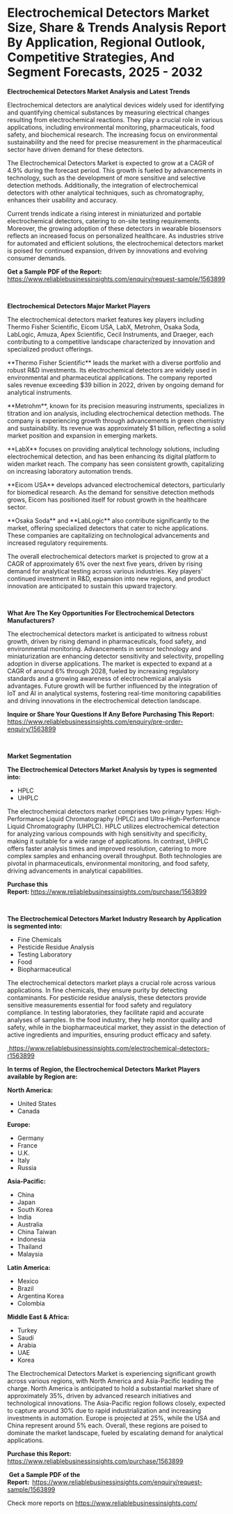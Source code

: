 <p><h1>Electrochemical Detectors Market Size, Share & Trends Analysis Report By Application, Regional Outlook, Competitive Strategies, And Segment Forecasts, 2025 - 2032</h1></p><p><strong>Electrochemical Detectors Market Analysis and Latest Trends</strong></p>
<p><p>Electrochemical detectors are analytical devices widely used for identifying and quantifying chemical substances by measuring electrical changes resulting from electrochemical reactions. They play a crucial role in various applications, including environmental monitoring, pharmaceuticals, food safety, and biochemical research. The increasing focus on environmental sustainability and the need for precise measurement in the pharmaceutical sector have driven demand for these detectors.</p><p>The Electrochemical Detectors Market is expected to grow at a CAGR of 4.9% during the forecast period. This growth is fueled by advancements in technology, such as the development of more sensitive and selective detection methods. Additionally, the integration of electrochemical detectors with other analytical techniques, such as chromatography, enhances their usability and accuracy.</p><p>Current trends indicate a rising interest in miniaturized and portable electrochemical detectors, catering to on-site testing requirements. Moreover, the growing adoption of these detectors in wearable biosensors reflects an increased focus on personalized healthcare. As industries strive for automated and efficient solutions, the electrochemical detectors market is poised for continued expansion, driven by innovations and evolving consumer demands.</p></p>
<p><strong>Get a Sample PDF of the Report:&nbsp;</strong> <a href="https://www.reliablebusinessinsights.com/enquiry/request-sample/1563899?utm_campaign=2533&utm_medium=2&utm_source=Github&utm_content=ia&utm_term=22022025&utm_id=electrochemical-detectors">https://www.reliablebusinessinsights.com/enquiry/request-sample/1563899</a></p>
<p>&nbsp;</p>
<p><strong>Electrochemical Detectors Major Market Players</strong></p>
<p><p>The electrochemical detectors market features key players including Thermo Fisher Scientific, Eicom USA, LabX, Metrohm, Osaka Soda, LabLogic, Amuza, Apex Scientific, Cecil Instruments, and Draeger, each contributing to a competitive landscape characterized by innovation and specialized product offerings.</p><p>**Thermo Fisher Scientific** leads the market with a diverse portfolio and robust R&D investments. Its electrochemical detectors are widely used in environmental and pharmaceutical applications. The company reported sales revenue exceeding $39 billion in 2022, driven by ongoing demand for analytical instruments.</p><p>**Metrohm**, known for its precision measuring instruments, specializes in titration and ion analysis, including electrochemical detection methods. The company is experiencing growth through advancements in green chemistry and sustainability. Its revenue was approximately $1 billion, reflecting a solid market position and expansion in emerging markets.</p><p>**LabX** focuses on providing analytical technology solutions, including electrochemical detection, and has been enhancing its digital platform to widen market reach. The company has seen consistent growth, capitalizing on increasing laboratory automation trends.</p><p>**Eicom USA** develops advanced electrochemical detectors, particularly for biomedical research. As the demand for sensitive detection methods grows, Eicom has positioned itself for robust growth in the healthcare sector.</p><p>**Osaka Soda** and **LabLogic** also contribute significantly to the market, offering specialized detectors that cater to niche applications. These companies are capitalizing on technological advancements and increased regulatory requirements.</p><p>The overall electrochemical detectors market is projected to grow at a CAGR of approximately 6% over the next five years, driven by rising demand for analytical testing across various industries. Key players' continued investment in R&D, expansion into new regions, and product innovation are anticipated to sustain this upward trajectory.</p></p>
<p>&nbsp;</p>
<p><strong>What Are The Key Opportunities For Electrochemical Detectors Manufacturers?</strong></p>
<p><p>The electrochemical detectors market is anticipated to witness robust growth, driven by rising demand in pharmaceuticals, food safety, and environmental monitoring. Advancements in sensor technology and miniaturization are enhancing detector sensitivity and selectivity, propelling adoption in diverse applications. The market is expected to expand at a CAGR of around 6% through 2028, fueled by increasing regulatory standards and a growing awareness of electrochemical analysis advantages. Future growth will be further influenced by the integration of IoT and AI in analytical systems, fostering real-time monitoring capabilities and driving innovations in the electrochemical detection landscape.</p></p>
<p><strong>Inquire or Share Your Questions If Any Before Purchasing This Report:</strong> <a href="https://www.reliablebusinessinsights.com/enquiry/pre-order-enquiry/1563899?utm_campaign=2533&utm_medium=2&utm_source=Github&utm_content=ia&utm_term=22022025&utm_id=electrochemical-detectors">https://www.reliablebusinessinsights.com/enquiry/pre-order-enquiry/1563899</a></p>
<p>&nbsp;</p>
<p><strong>Market Segmentation</strong></p>
<p><strong>The Electrochemical Detectors Market Analysis by types is segmented into:</strong></p>
<p><ul><li>HPLC</li><li>UHPLC</li></ul></p>
<p><p>The electrochemical detectors market comprises two primary types: High-Performance Liquid Chromatography (HPLC) and Ultra-High-Performance Liquid Chromatography (UHPLC). HPLC utilizes electrochemical detection for analyzing various compounds with high sensitivity and specificity, making it suitable for a wide range of applications. In contrast, UHPLC offers faster analysis times and improved resolution, catering to more complex samples and enhancing overall throughput. Both technologies are pivotal in pharmaceuticals, environmental monitoring, and food safety, driving advancements in analytical capabilities.</p></p>
<p><strong>Purchase this Report:&nbsp;</strong><a href="https://www.reliablebusinessinsights.com/purchase/1563899?utm_campaign=2533&utm_medium=2&utm_source=Github&utm_content=ia&utm_term=22022025&utm_id=electrochemical-detectors">https://www.reliablebusinessinsights.com/purchase/1563899</a></p>
<p>&nbsp;</p>
<p><strong>The Electrochemical Detectors Market Industry Research by Application is segmented into:</strong></p>
<p><ul><li>Fine Chemicals</li><li>Pesticide Residue Analysis</li><li>Testing Laboratory</li><li>Food</li><li>Biopharmaceutical</li></ul></p>
<p><p>The electrochemical detectors market plays a crucial role across various applications. In fine chemicals, they ensure purity by detecting contaminants. For pesticide residue analysis, these detectors provide sensitive measurements essential for food safety and regulatory compliance. In testing laboratories, they facilitate rapid and accurate analyses of samples. In the food industry, they help monitor quality and safety, while in the biopharmaceutical market, they assist in the detection of active ingredients and impurities, ensuring product efficacy and safety.</p></p>
<p><a href="https://www.reliablebusinessinsights.com/electrochemical-detectors-r1563899?utm_campaign=2533&utm_medium=2&utm_source=Github&utm_content=ia&utm_term=22022025&utm_id=electrochemical-detectors">&nbsp;https://www.reliablebusinessinsights.com/electrochemical-detectors-r1563899</a></p>
<p><strong>In terms of Region, the Electrochemical Detectors Market Players available by Region are:</strong></p>
<p>
    <p> <strong> North America: </strong>
        <ul>
            <li>United States</li>
            <li>Canada</li>
        </ul>
        </p> 
    <p> <strong> Europe: </strong>
        <ul>
            <li>Germany</li>
            <li>France</li>
            <li>U.K.</li>
            <li>Italy</li>
            <li>Russia</li>
        </ul>
        </p> 
    <p> <strong> Asia-Pacific: </strong>
        <ul>
            <li>China</li>
            <li>Japan</li>
            <li>South Korea</li>
            <li>India</li>
            <li>Australia</li>
            <li>China Taiwan</li>
            <li>Indonesia</li>
            <li>Thailand</li>
            <li>Malaysia</li>
        </ul>
        </p> 
    <p> <strong> Latin America: </strong>
        <ul>
            <li>Mexico</li>
            <li>Brazil</li>
            <li>Argentina Korea</li>
            <li>Colombia</li>
        </ul>
        </p> 
    <p> <strong> Middle East & Africa: </strong>
        <ul>
            <li>Turkey</li>
            <li>Saudi</li>
            <li>Arabia</li>
            <li>UAE</li>
            <li>Korea</li>
        </ul>
    </p>
    </p>
<p><p>The Electrochemical Detectors Market is experiencing significant growth across various regions, with North America and Asia-Pacific leading the charge. North America is anticipated to hold a substantial market share of approximately 35%, driven by advanced research initiatives and technological innovations. The Asia-Pacific region follows closely, expected to capture around 30% due to rapid industrialization and increasing investments in automation. Europe is projected at 25%, while the USA and China represent around 5% each. Overall, these regions are poised to dominate the market landscape, fueled by escalating demand for analytical applications.</p></p>
<p><strong>Purchase this Report: </strong><a href="https://www.reliablebusinessinsights.com/purchase/1563899?utm_campaign=2533&utm_medium=2&utm_source=Github&utm_content=ia&utm_term=22022025&utm_id=electrochemical-detectors">https://www.reliablebusinessinsights.com/purchase/1563899</a></p>
<p>&nbsp;<strong>Get a Sample PDF of the Report:&nbsp;&nbsp;</strong><a href="https://www.reliablebusinessinsights.com/enquiry/request-sample/1563899?utm_campaign=2533&utm_medium=2&utm_source=Github&utm_content=ia&utm_term=22022025&utm_id=electrochemical-detectors">https://www.reliablebusinessinsights.com/enquiry/request-sample/1563899</a></p>
<p><strong></strong></p>
<p>Check more reports on <a href="https://www.reliablebusinessinsights.com/?utm_campaign=2533&utm_medium=2&utm_source=Github&utm_content=ia&utm_term=22022025&utm_id=electrochemical-detectors">https://www.reliablebusinessinsights.com/</a></p>